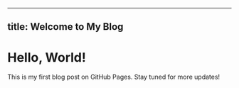  ---
title: Welcome to My Blog
---
# Hello, World!
   
This is my first blog post on GitHub Pages. Stay tuned for more updates!
